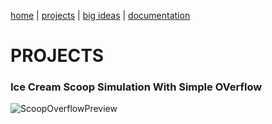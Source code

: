 [home](https://sanduran.github.io) | [projects](https://sanduran.github.io/projects) | [big ideas](https://sanduran.github.io/big_ideas) | [documentation](https://sanduran.github.io/documentation)

# PROJECTS
### Ice Cream Scoop Simulation With Simple OVerflow
![ScoopOverflowPreview](https://sanduran.github.io/assets/scoopOverflow/scoopOverflowPreview.gif)  

